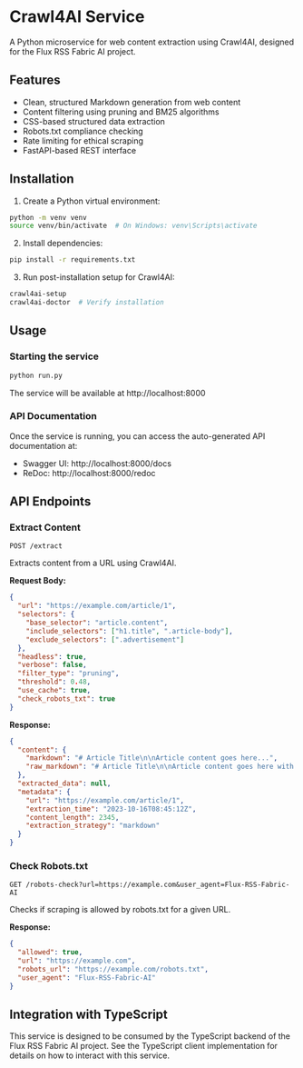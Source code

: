 # Crawl4AI Service

A Python microservice for web content extraction using Crawl4AI, designed for the Flux RSS Fabric AI project.

## Features

- Clean, structured Markdown generation from web content
- Content filtering using pruning and BM25 algorithms
- CSS-based structured data extraction
- Robots.txt compliance checking
- Rate limiting for ethical scraping
- FastAPI-based REST interface

## Installation

1. Create a Python virtual environment:

```bash
python -m venv venv
source venv/bin/activate  # On Windows: venv\Scripts\activate
```

2. Install dependencies:

```bash
pip install -r requirements.txt
```

3. Run post-installation setup for Crawl4AI:

```bash
crawl4ai-setup
crawl4ai-doctor  # Verify installation
```

## Usage

### Starting the service

```bash
python run.py
```

The service will be available at http://localhost:8000

### API Documentation

Once the service is running, you can access the auto-generated API documentation at:

- Swagger UI: http://localhost:8000/docs
- ReDoc: http://localhost:8000/redoc

## API Endpoints

### Extract Content

```
POST /extract
```

Extracts content from a URL using Crawl4AI.

**Request Body:**

```json
{
  "url": "https://example.com/article/1",
  "selectors": {
    "base_selector": "article.content",
    "include_selectors": ["h1.title", ".article-body"],
    "exclude_selectors": [".advertisement"]
  },
  "headless": true,
  "verbose": false,
  "filter_type": "pruning",
  "threshold": 0.48,
  "use_cache": true,
  "check_robots_txt": true
}
```

**Response:**

```json
{
  "content": {
    "markdown": "# Article Title\n\nArticle content goes here...",
    "raw_markdown": "# Article Title\n\nArticle content goes here with additional elements..."
  },
  "extracted_data": null,
  "metadata": {
    "url": "https://example.com/article/1",
    "extraction_time": "2023-10-16T08:45:12Z",
    "content_length": 2345,
    "extraction_strategy": "markdown"
  }
}
```

### Check Robots.txt

```
GET /robots-check?url=https://example.com&user_agent=Flux-RSS-Fabric-AI
```

Checks if scraping is allowed by robots.txt for a given URL.

**Response:**

```json
{
  "allowed": true,
  "url": "https://example.com",
  "robots_url": "https://example.com/robots.txt",
  "user_agent": "Flux-RSS-Fabric-AI"
}
```

## Integration with TypeScript

This service is designed to be consumed by the TypeScript backend of the Flux RSS Fabric AI project. See the TypeScript client implementation for details on how to interact with this service.
